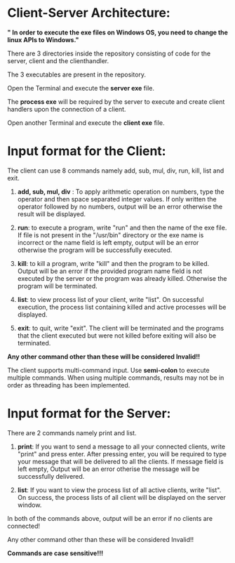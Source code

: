 # Client-Server Architecture:

**" In order to execute the exe files on Windows OS, you need to change the linux APIs to Windows."**

There are 3 directories inside the repository consisting of code for the server, client and the clienthandler.

The 3 executables are present in the repository.

Open the Terminal and execute the **server exe** file.

The **process exe** will be required by the server to execute and create client handlers upon the connection of a client.

Open another Terminal and execute the **client exe** file. 

# Input format for the Client:

The client can use 8 commands namely add, sub, mul, div, run, kill, list and exit.

1. **add, sub, mul, div** : To apply arithmetic operation on numbers, type the operator <space> and then space separated integer values. If only written the operator followed by no numbers, output will be an error otherwise the result will be displayed.

2. **run**: to execute a program, write "run" <space> and then the name of the exe file. If file is not present in the "/usr/bin" directory or the exe name is incorrect or the name field is left empty, output will be an error otherwise the program will be successfully executed.

3. **kill**: to kill a program, write "kill" <space> and then the program to be killed. Output will be an error if the provided program name field is not executed by the server or the program was already killed. Otherwise the program will be terminated.

4. **list**: to view process list of your client, write "list". On successful execution, the process list containing killed and active processes will be displayed. 

5. **exit**: to quit, write "exit". The client will be terminated and the programs that the client executed but were not killed before exiting will also be terminated.

**Any other command other than these will be considered Invalid!!**

The client supports multi-command input. Use **semi-colon** to execute multiple commands. When using multiple commands, results may not be in order as threading has been implemented.

# Input format for the Server: 

There are 2 commands namely print and list.

1. **print**: If you want to send a message to all your connected clients, write "print" and press enter. After pressing enter, you will be required to type your message that will be delivered to all the clients. If message field is left empty, Output will be an error otherise the message will be successfully delivered.

2. **list**: If you want to view the process list of all active clients, write "list". On success, the process lists of all client will be displayed on the server window.

In both of the commands above, output will be an error if no clients are connected!

Any other command other than these will be considered Invalid!!

**Commands are case sensitive!!!**




